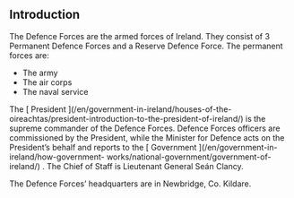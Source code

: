 ##  Introduction

The Defence Forces are the armed forces of Ireland. They consist of 3
Permanent Defence Forces and a Reserve Defence Force. The permanent forces
are:

  * The army 
  * The air corps 
  * The naval service 

The [ President ](/en/government-in-ireland/houses-of-the-
oireachtas/president-introduction-to-the-president-of-ireland/) is the supreme
commander of the Defence Forces. Defence Forces officers are commissioned by
the President, while the Minister for Defence acts on the President’s behalf
and reports to the [ Government ](/en/government-in-ireland/how-government-
works/national-government/government-of-ireland/) . The Chief of Staff is
Lieutenant General Seán Clancy.

The Defence Forces’ headquarters are in Newbridge, Co. Kildare.
